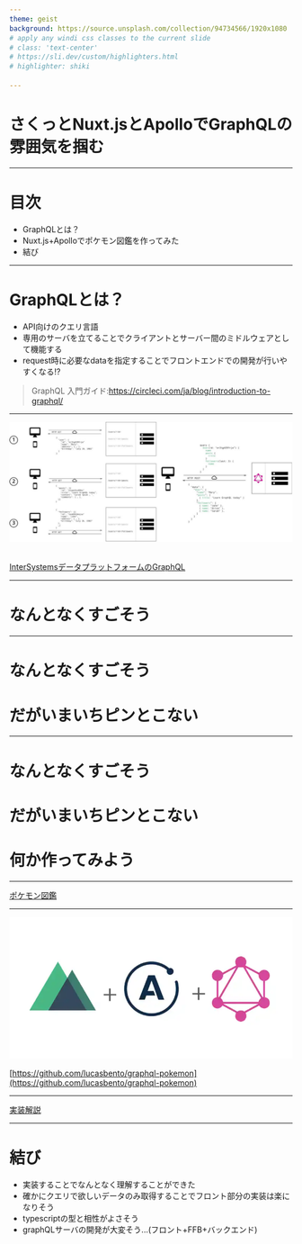 ```yaml
---
theme: geist
background: https://source.unsplash.com/collection/94734566/1920x1080
# apply any windi css classes to the current slide
# class: 'text-center'
# https://sli.dev/custom/highlighters.html
# highlighter: shiki

---
```

# さくっとNuxt.jsとApolloでGraphQLの雰囲気を掴む


---

# 目次
- GraphQLとは？
- Nuxt.js+Apolloでポケモン図鑑を作ってみた
- 結び

---

# GraphQLとは？
- API向けのクエリ言語
- 専用のサーバを立てることでクライアントとサーバー間のミドルウェアとして機能する
- request時に必要なdataを指定することでフロントエンドでの開発が行いやすくなる!?


> GraphQL 入門ガイド:https://circleci.com/ja/blog/introduction-to-graphql/


---

<img src="img/graphQL1.jpeg">

<br>
<br>

[InterSystemsデータプラットフォームのGraphQL
](https://jp.community.intersystems.com/post/intersystems%E3%83%87%E3%83%BC%E3%82%BF%E3%83%97%E3%83%A9%E3%83%83%E3%83%88%E3%83%95%E3%82%A9%E3%83%BC%E3%83%A0%E3%81%AEgraphql)

---

<h1 class="text-center">なんとなくすごそう</h1>

---

<h1 class="text-center">なんとなくすごそう</h1>

<h1 class="text-center">だがいまいちピンとこない</h1>

---

<h1 class="text-center">なんとなくすごそう</h1>

<h1 class="text-center">だがいまいちピンとこない</h1>

<h1 class="text-center">何か作ってみよう</h1>

---

[ポケモン図鑑](https://nuxt-graphql-demo.netlify.app/)

---

<img src="img/hello-nuxt-graphql-with-apollo-client.webp">


[https://github.com/lucasbento/graphql-pokemon](https://github.com/lucasbento/graphql-pokemon)

---

[実装解説](https://zenn.dev/kimkiyong/articles/b92b1029093741)

---
# 結び
- 実装することでなんとなく理解することができた
- 確かにクエリで欲しいデータのみ取得することでフロント部分の実装は楽になりそう
- typescriptの型と相性がよさそう
- graphQLサーバの開発が大変そう...(フロント+FFB+バックエンド)
